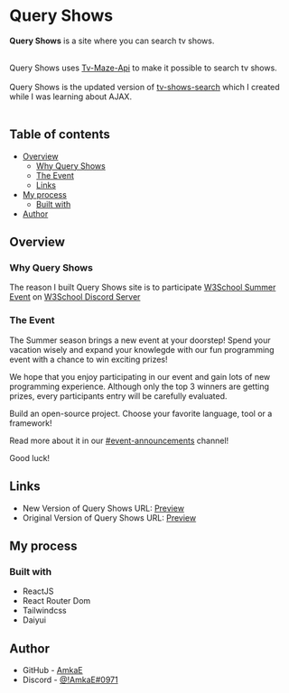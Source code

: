 # Query Shows 
**Query Shows** is a site where you can search tv shows.<br>
<br>

Query Shows uses [Tv-Maze-Api](https://www.tvmaze.com/api) to make it possible to search tv shows. <br><br>
Query Shows is the updated version of [tv-shows-search](https://tv-shows-search.netlify.app/) which I created while I was learning about AJAX.<br><br>

## Table of contents
- [Overview](#overview)
  - [Why Query Shows](#why-query-shows)
  - [The Event](#the-event)
  - [Links](#links)
- [My process](#my-process)
  - [Built with](#built-with)
- [Author](#author)

## Overview

### Why Query Shows
The reason I built Query Shows site is to participate [W3School Summer Event](https://discord.gg/ezwp9wh8?event=992334751157456946) on [W3School Discord Server](https://discord.gg/dGagDWQD)

### The Event
The Summer season brings a new event at your doorstep! Spend your vacation wisely and expand your knowlegde with our fun programming event with a chance to win exciting prizes!<br>

We hope that you enjoy participating in our event and gain lots of new programming experience. Although only the top 3 winners are getting prizes, every participants entry will be carefully evaluated.<br>

Build an open-source project. Choose your favorite language, tool or a framework!<br>

Read more about it in our [#event-announcements](https://discord.gg/7pqWCfhS) channel!<br>

Good luck!<br>

## Links

- New Version of Query Shows URL: [Preview](https://tv-shows-search.netlify.app/)
- Original Version of Query Shows URL: [Preview]()

## My process

### Built with

- ReactJS
- React Router Dom
- Tailwindcss
- Daiyui


## Author

- GitHub - [AmkaE](https://github.com/AmkaE)
- Discord - [@!AmkaE#0971](https://discord.com/users/!AmkaE#0971)
